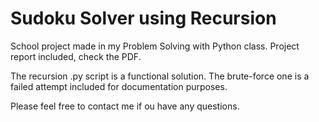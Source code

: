 # Sudoku Solver using Recursion
School project made in my Problem Solving with Python class. Project report included, check the PDF.

The recursion .py script is a functional solution. The brute-force one is a failed attempt included for documentation purposes.

Please feel free to contact me if ou have any questions.
